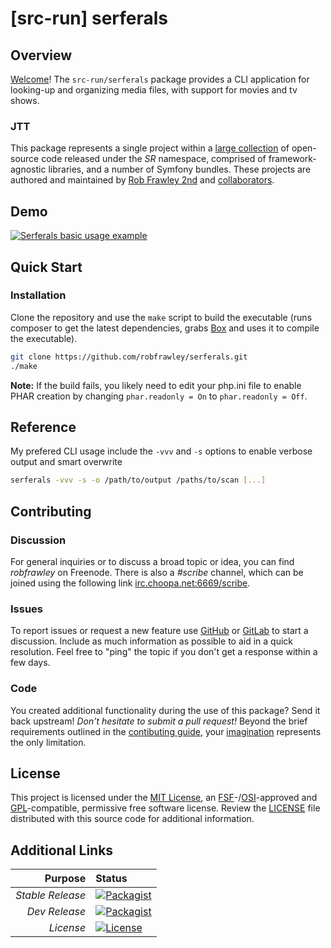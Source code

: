 # [src-run] serferals

## Overview

[Welcome](https://src.run/go/readme_welcome)!
The `src-run/serferals` package provides a CLI application for looking-up and organizing media files, with support for movies and tv shows.

### JTT

This package represents a single project within a
[large collection](https://src.run/go/explore) of open-source code released
under the *SR* namespace, comprised of framework-agnostic libraries,
and a number of Symfony bundles. These projects are authored and maintained
by [Rob Frawley 2nd](https://src.run/rmf) and 
[collaborators](https://src.run/serferals/github_collaborators).

## Demo

[![Serferals basic usage example](https://src.run/get/images/serferals-console-help-video.png)](https://www.youtube.com/watch?v=8S1q_pZVDgs)

## Quick Start

### Installation

Clone the repository and use the `make` script to build the executable (runs composer to get the latest dependencies, grabs [Box](https://github.com/box-project/box2) and uses it to compile the executable).

```bash
git clone https://github.com/robfrawley/serferals.git
./make
```

**Note:** If the build fails, you likely need to edit your php.ini file to enable PHAR creation by changing `phar.readonly = On` to `phar.readonly = Off`.

## Reference

My prefered CLI usage include the `-vvv` and `-s` options to enable verbose output and smart overwrite

```bash
serferals -vvv -s -o /path/to/output /paths/to/scan [...]
```

## Contributing

### Discussion

For general inquiries or to discuss a broad topic or idea, you can find
*robfrawley* on Freenode. There is also a *#scribe* channel, which can
be joined using the following link
[irc.choopa.net:6669/scribe](irc://irc.choopa.net:6669/scribe).

### Issues

To report issues or request a new feature use
[GitHub](https://src.run/serferals/github_issues)
or [GitLab](https://src.run/serferals/gitlab_issues)
to start a discussion. Include as much information as possible to aid in
a quick resolution. Feel free to "ping" the topic if you don't get a
response within a few days.

### Code

You created additional functionality during the use of this package? Send
it back upstream! *Don't hesitate to submit a pull request!* Beyond the
brief requirements outlined in the
[contibuting guide](https://src.run/serferals/contributing),
your [imagination](https://src.run/go/readme_imagination)
represents the only limitation.

## License

This project is licensed under the
[MIT License](https://src.run/go/mit), an
[FSF](https://src.run/go/fsf)-/[OSI](https://src.run/go/osi)-approved
and [GPL](https://src.run/go/gpl)-compatible, permissive free software
license. Review the
[LICENSE](https://src.run/serferals/license)
file distributed with this source code for additional information.

## Additional Links

|       Purpose | Status        |
|--------------:|:--------------|
| *Stable Release*    | [![Packagist](https://src.run/serferals/packagist_shield)](https://src.run/serferals/packagist) |
| *Dev Release*    | [![Packagist](https://src.run/serferals/packagist_pre_shield)](https://src.run/serferals/packagist) |
| *License*    | [![License](https://src.run/serferals/license_shield)](https://src.run/serferals/license) |
